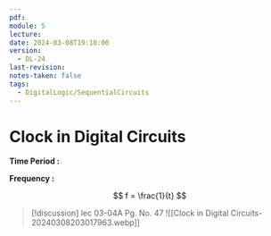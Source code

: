 ```yaml
---
pdf: 
module: 5
lecture: 
date: 2024-03-08T19:10:00
version:
  - DL-24
last-revision: 
notes-taken: false
tags:
  - DigitalLogic/SequentialCircuits
---
```

# Clock in Digital Circuits


**Time Period :**


**Frequency :**


$$
f = \frac{1}{t}
$$


> [!discussion] 
> lec 03-04A Pg. No. 47
> ![[Clock in Digital Circuits-20240308203017963.webp]]


